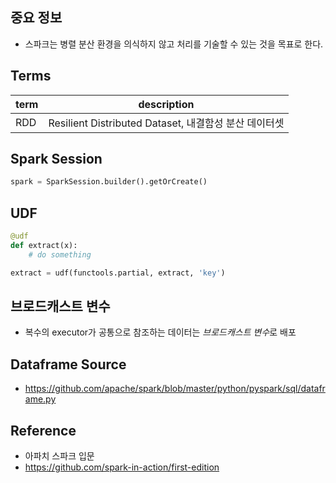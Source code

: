 
## 중요 정보
- 스파크는 병렬 분산 환경을 의식하지 않고 처리를 기술할 수 있는 것을 목표로 한다.


## Terms
term|description
---|---
RDD|Resilient Distributed Dataset, 내결함성 분산 데이터셋


## Spark Session
```python
spark = SparkSession.builder().getOrCreate()
```


## UDF
```python
@udf
def extract(x):
    # do something

extract = udf(functools.partial, extract, 'key')
```

## 브로드캐스트 변수
- 복수의 executor가 공통으로 참조하는 데이터는 *브로드캐스트 변수*로 배포

## Dataframe Source
- https://github.com/apache/spark/blob/master/python/pyspark/sql/dataframe.py

## Reference
- 아파치 스파크 입문
- https://github.com/spark-in-action/first-edition